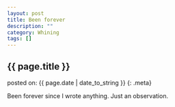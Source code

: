 ```yaml
---
layout: post
title: Been forever
description: ""
category: Whining
tags: []
---
```


## {{ page.title }}

posted on: {{ page.date | date_to_string }}
{: .meta}

Been forever since I wrote anything. Just an observation.
